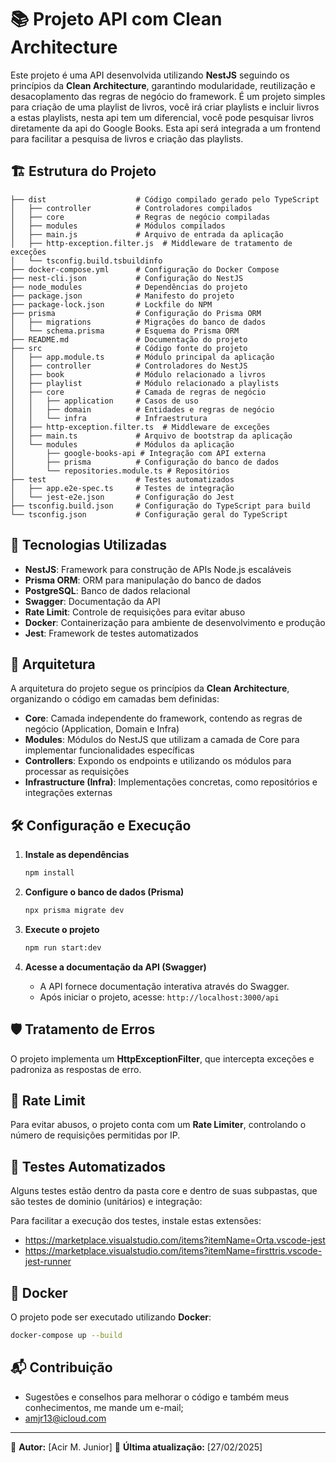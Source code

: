 # 📚 Projeto API com Clean Architecture

Este projeto é uma API desenvolvida utilizando **NestJS** seguindo os princípios da **Clean Architecture**, garantindo modularidade, reutilização e desacoplamento das regras de negócio do framework.
É um projeto simples para criação de uma playlist de livros, você irá criar playlists e incluir livros a estas playlists, nesta api tem um diferencial, você pode pesquisar livros diretamente da api do Google Books. Esta api será integrada a um frontend para facilitar a pesquisa de livros e criação das playlists.

## 🏗 Estrutura do Projeto

```
├── dist                    # Código compilado gerado pelo TypeScript
│   ├── controller          # Controladores compilados
│   ├── core                # Regras de negócio compiladas
│   ├── modules             # Módulos compilados
│   ├── main.js             # Arquivo de entrada da aplicação
│   ├── http-exception.filter.js  # Middleware de tratamento de exceções
│   └── tsconfig.build.tsbuildinfo
├── docker-compose.yml      # Configuração do Docker Compose
├── nest-cli.json           # Configuração do NestJS
├── node_modules            # Dependências do projeto
├── package.json            # Manifesto do projeto
├── package-lock.json       # Lockfile do NPM
├── prisma                  # Configuração do Prisma ORM
│   ├── migrations          # Migrações do banco de dados
│   └── schema.prisma       # Esquema do Prisma ORM
├── README.md               # Documentação do projeto
├── src                     # Código fonte do projeto
│   ├── app.module.ts       # Módulo principal da aplicação
│   ├── controller          # Controladores do NestJS
│   ├── book                # Módulo relacionado a livros
│   ├── playlist            # Módulo relacionado a playlists
│   ├── core                # Camada de regras de negócio
│   │   ├── application     # Casos de uso
│   │   ├── domain          # Entidades e regras de negócio
│   │   └── infra           # Infraestrutura
│   ├── http-exception.filter.ts  # Middleware de exceções
│   ├── main.ts             # Arquivo de bootstrap da aplicação
│   └── modules             # Módulos da aplicação
│       ├── google-books-api # Integração com API externa
│       ├── prisma          # Configuração do banco de dados
│       └── repositories.module.ts # Repositórios
├── test                    # Testes automatizados
│   ├── app.e2e-spec.ts     # Testes de integração
│   └── jest-e2e.json       # Configuração do Jest
├── tsconfig.build.json     # Configuração do TypeScript para build
└── tsconfig.json           # Configuração geral do TypeScript
```

## 🚀 Tecnologias Utilizadas

- **NestJS**: Framework para construção de APIs Node.js escaláveis
- **Prisma ORM**: ORM para manipulação do banco de dados
- **PostgreSQL**: Banco de dados relacional
- **Swagger**: Documentação da API
- **Rate Limit**: Controle de requisições para evitar abuso
- **Docker**: Containerização para ambiente de desenvolvimento e produção
- **Jest**: Framework de testes automatizados

## 📖 Arquitetura

A arquitetura do projeto segue os princípios da **Clean Architecture**, organizando o código em camadas bem definidas:

- **Core**: Camada independente do framework, contendo as regras de negócio (Application, Domain e Infra)
- **Modules**: Módulos do NestJS que utilizam a camada de Core para implementar funcionalidades específicas
- **Controllers**: Expondo os endpoints e utilizando os módulos para processar as requisições
- **Infrastructure (Infra)**: Implementações concretas, como repositórios e integrações externas

## 🛠 Configuração e Execução

1. **Instale as dependências**

   ```sh
   npm install
   ```

2. **Configure o banco de dados (Prisma)**

   ```sh
   npx prisma migrate dev
   ```

3. **Execute o projeto**

   ```sh
   npm run start:dev
   ```

4. **Acesse a documentação da API (Swagger)**

   - A API fornece documentação interativa através do Swagger.
   - Após iniciar o projeto, acesse: `http://localhost:3000/api`

## 🛡 Tratamento de Erros

O projeto implementa um **HttpExceptionFilter**, que intercepta exceções e padroniza as respostas de erro.

## 🔐 Rate Limit

Para evitar abusos, o projeto conta com um **Rate Limiter**, controlando o número de requisições permitidas por IP.

## 📑 Testes Automatizados

Alguns testes estão dentro da pasta core e dentro de suas subpastas, que são testes de dominio (unitários) e integração:

Para facilitar a execução dos testes, instale estas extensões:

- https://marketplace.visualstudio.com/items?itemName=Orta.vscode-jest
- https://marketplace.visualstudio.com/items?itemName=firsttris.vscode-jest-runner

## 🐳 Docker

O projeto pode ser executado utilizando **Docker**:

```sh
docker-compose up --build
```

## 📬 Contribuição
- Sugestões e conselhos para melhorar o código e também meus conhecimentos, me mande um e-mail;
- amjr13@icloud.com

---

📌 **Autor:** [Acir M. Junior] 📅 **Última atualização:** [27/02/2025]

